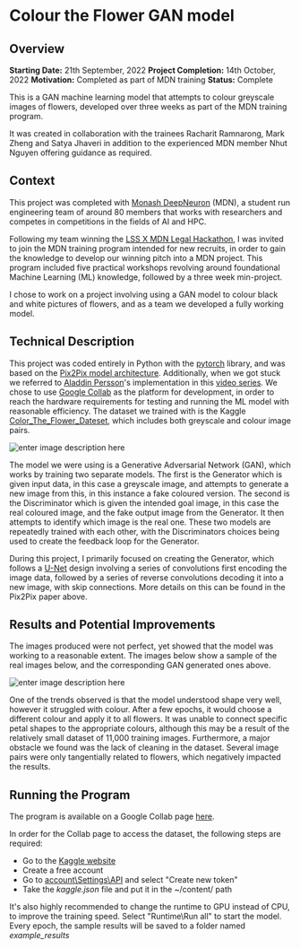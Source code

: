 # Colour the Flower GAN model
## Overview
**Starting Date:** 21th September, 2022
**Project Completion:** 14th October, 2022
**Motivation:** Completed as part of MDN training
**Status:** Complete

This is a GAN machine learning model that attempts to colour greyscale images of flowers, developed over three weeks as part of the MDN training program.

It was created in collaboration with the trainees Racharit Ramnarong, Mark Zheng and Satya Jhaveri in addition to the experienced MDN member Nhut Nguyen offering guidance as required.

## Context

This project was completed with [Monash DeepNeuron](https://www.deepneuron.org/) (MDN), a student run engineering team of around 80 members that works with researchers and competes in competitions in the fields of AI and HPC. 

Following my team winning the [LSS X MDN Legal Hackathon](https://github.com/ShmuelNeumann/legal-hackathon), I was invited to join the MDN training program intended for new recruits, in order to gain the knowledge to develop our winning pitch into a MDN project. This program included five practical workshops revolving around foundational Machine Learning (ML) knowledge, followed by a three week min-project.

I chose to work on a project  involving using a GAN model to colour black and white pictures of flowers, and as a team we developed a fully working model.

## Technical Description

This project was coded entirely in Python with the [pytorch](https://pytorch.org/) library, and was based on the [Pix2Pix model architecture](https://phillipi.github.io/pix2pix/). Additionally, when we got stuck we referred to [Aladdin Persson](https://www.youtube.com/@AladdinPersson)'s implementation in this [video series](https://www.youtube.com/playlist?list=PLhhyoLH6IjfwIp8bZnzX8QR30TRcHO8Va). We chose to use [Google Collab](https://colab.research.google.com/?utm_source=scs-index#scrollTo=GJBs_flRovLc) as the platform for development, in order to reach the hardware requirements for testing and running the ML model with reasonable efficiency.
The dataset we trained with is the Kaggle [Color_The_Flower_Dateset](https://www.kaggle.com/datasets/vaibhavrmankar/colour-the-flower-gan-data), which includes both greyscale and colour image pairs.

![enter image description here](https://onedrive.live.com/embed?resid=BE406011F5E2A3C1!488499&authkey=!ABXK-VQ8PqJsvbw&width=500&height=250)

The model we were using is a Generative Adversarial Network (GAN), which works by training two separate models.
The first is the Generator which is given input data, in this case a greyscale image, and attempts to generate a new image from this, in this instance a fake coloured version. 
The second is the Discriminator which is given the intended goal image, in this case the real coloured image, and the fake output image from the Generator. It then attempts to identify which image is the real one.
These two models are repeatedly trained with each other, with the Discriminators choices being used to create the feedback loop for the Generator.

During this project, I primarily focused on creating the Generator, which follows a [U-Net](https://arxiv.org/abs/1505.04597) design involving a series of convolutions first encoding the image data, followed by a series of reverse convolutions decoding it into a new image, with skip connections. More details on this can be found in the Pix2Pix paper above.

## Results and Potential Improvements


The images produced were not perfect, yet showed that the model was working to a reasonable extent. The images below show a sample of the real images below, and the corresponding GAN generated ones above.

![enter image description here](https://onedrive.live.com/embed?resid=BE406011F5E2A3C1!488501&authkey=!AAx-UNUNizQ-JLw&width=3072&height=512)

One of the trends observed is that the model understood shape very well, however it struggled with colour. After a few epochs, it would choose a different colour and apply it to all flowers. It was unable to connect specific petal shapes to the appropriate colours, although this may be a result of the relatively small dataset of 11,000 training images. Furthermore, a major obstacle we found was the lack of cleaning in the dataset. Several image pairs were only tangentially related to flowers, which negatively impacted the results.

## Running the Program

The program is available on a Google Collab page [here](https://colab.research.google.com/drive/1SA9bmUkyp2BywakrIn3Zezqlxk9qVGVd?usp=sharing).

In order for the Collab page to access the dataset, the following steps are required:
- Go to the [Kaggle website](https://www.kaggle.com/#)
- Create a free account
- Go to [account\Settings\API](https://www.kaggle.com/settings#:~:text=Phone%20verify-,API,-Using%20Kaggle%27s%20beta) and select "Create new token"
- Take the _kaggle.json_ file and put it in the ~/content/ path

It's also highly recommended to change the runtime to GPU instead of CPU, to improve the training speed.
Select "Runtime\Run all" to start the model. Every epoch, the sample results will be saved to a folder named _example_results_
